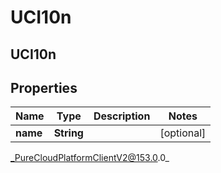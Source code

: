 # UCI10n

## UCI10n

## Properties

|Name | Type | Description | Notes|
|------------ | ------------- | ------------- | -------------|
| **name** | **String** |  | [optional] |



_PureCloudPlatformClientV2@153.0.0_
